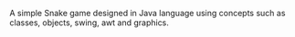 A simple Snake game designed in Java language using concepts such as classes, objects, swing, awt and graphics.
